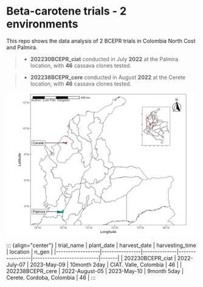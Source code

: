 # Beta-carotene trials - 2 environments

This repo shows the data analysis of 2 BCEPR trials in Colombia North Cost and Palmira.

> -   **202230BCEPR_ciat** conducted in July **2022** at the Palmira location, with **46** cassava clones tested.

> -   **202238BCEPR_cere** conducted in August **2022** at the Cerete location, with **46** cassava clones tested.

![](https://github.com/Cassava2050/2022BCEPR2env_set2/blob/main/images/map_2022BCEPR2env_set2_2023-05-29_.png)

::: {align="center"}
| trial_name       | plant_date     | harvest_date | harvesting_time | location                  | n_gen |
|------------------|----------------|--------------|-----------------|---------------------------|-------|
| 202230BCEPR_ciat | 2022-July-07   | 2023-May-09  | 10month 2day    | CIAT. Valle, Colombia     | 46    |
| 202238BCEPR_cere | 2022-August-05 | 2023-May-10  | 9month 5day     | Cerete. Cordoba, Colombia | 46    |
:::
